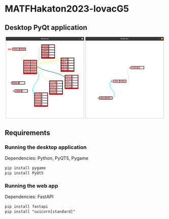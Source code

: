 # MATFHakaton2023-lovacG5

## Desktop PyQt application

<p float="left" align="middle">
  <img src="c_examples/matrix.png" width="49%" />
  <img src="c_examples/pointers.png" width="49%" />
</p>

## Requirements

### Running the **desktop** application
Dependencies: Python, PyQT5, Pygame
```
pip install pygame
pip install PyQt5
```

### Running the **web** app
Dependencies: FastAPI
```
pip install fastapi
pip install "uvicorn[standard]"
```
